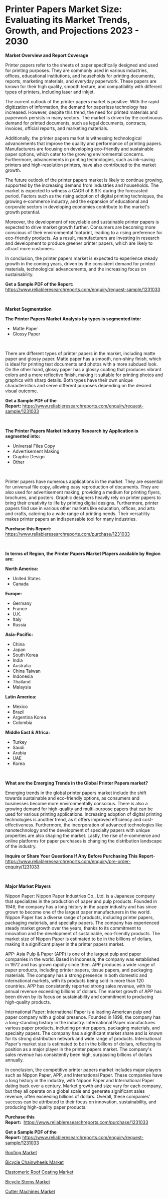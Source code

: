 <p><h1>Printer Papers Market Size: Evaluating its Market Trends, Growth, and Projections 2023 - 2030</h1></p><p><strong>Market Overview and Report Coverage</strong></p>
<p><p>Printer papers refer to the sheets of paper specifically designed and used for printing purposes. They are commonly used in various industries, offices, educational institutions, and households for printing documents, reports, marketing materials, and everyday paperwork. These papers are known for their high quality, smooth texture, and compatibility with different types of printers, including laser and inkjet.</p><p>The current outlook of the printer papers market is positive. With the rapid digitization of information, the demand for paperless technology has increased. However, despite this trend, the need for printed materials and paperwork persists in many sectors. The market is driven by the continuous demand for printed documents, such as legal documents, contracts, invoices, official reports, and marketing materials.</p><p>Additionally, the printer papers market is witnessing technological advancements that improve the quality and performance of printing papers. Manufacturers are focusing on developing eco-friendly and sustainable paper options, which cater to the growing environmental concerns. Furthermore, advancements in printing technologies, such as ink-saving printers and high-resolution printers, have also contributed to the market growth.</p><p>The future outlook of the printer papers market is likely to continue growing, supported by the increasing demand from industries and households. The market is expected to witness a CAGR of 8.9% during the forecasted period. Factors such as the rising adoption of digital printing techniques, the growing e-commerce industry, and the expansion of educational and corporate sectors in developing economies contribute to the market's growth potential.</p><p>Moreover, the development of recyclable and sustainable printer papers is expected to drive market growth further. Consumers are becoming more conscious of their environmental footprint, leading to a rising preference for eco-friendly products. As a result, manufacturers are investing in research and development to produce greener printer papers, which are likely to attract more customers.</p><p>In conclusion, the printer papers market is expected to experience steady growth in the coming years, driven by the consistent demand for printed materials, technological advancements, and the increasing focus on sustainability.</p></p>
<p><strong>Get a Sample PDF of the Report:</strong> <a href="https://www.reliableresearchreports.com/enquiry/request-sample/1231033">https://www.reliableresearchreports.com/enquiry/request-sample/1231033</a></p>
<p>&nbsp;</p>
<p><strong>Market Segmentation</strong></p>
<p><strong>The Printer Papers Market Analysis by types is segmented into:</strong></p>
<p><ul><li>Matte Paper</li><li>Glossy Paper</li></ul></p>
<p>&nbsp;</p>
<p><p>There are different types of printer papers in the market, including matte paper and glossy paper. Matte paper has a smooth, non-shiny finish, which is ideal for printing text documents and photos with a more subdued look. On the other hand, glossy paper has a glossy coating that produces vibrant colors and a more reflective finish, making it suitable for printing photos and graphics with sharp details. Both types have their own unique characteristics and serve different purposes depending on the desired visual outcome.</p></p>
<p><strong>Get a Sample PDF of the Report:</strong>&nbsp;<a href="https://www.reliableresearchreports.com/enquiry/request-sample/1231033">https://www.reliableresearchreports.com/enquiry/request-sample/1231033</a></p>
<p>&nbsp;</p>
<p><strong>The Printer Papers Market Industry Research by Application is segmented into:</strong></p>
<p><ul><li>Universal Files Copy</li><li>Advertisement Making</li><li>Graphic Design</li><li>Other</li></ul></p>
<p>&nbsp;</p>
<p><p>Printer papers have numerous applications in the market. They are essential for universal file copy, allowing easy reproduction of documents. They are also used for advertisement making, providing a medium for printing flyers, brochures, and posters. Graphic designers heavily rely on printer papers to bring their creativity to life by printing digital designs. Furthermore, printer papers find use in various other markets like education, offices, and arts and crafts, catering to a wide range of printing needs. Their versatility makes printer papers an indispensable tool for many industries.</p></p>
<p><strong>Purchase this Report:</strong>&nbsp; <a href="https://www.reliableresearchreports.com/purchase/1231033">https://www.reliableresearchreports.com/purchase/1231033</a></p>
<p>&nbsp;</p>
<p><strong>In terms of Region, the Printer Papers Market Players available by Region are:</strong></p>
<p>
    <p> <strong> North America: </strong>
        <ul>
            <li>United States</li>
            <li>Canada</li>
        </ul>
        </p> 
    <p> <strong> Europe: </strong>
        <ul>
            <li>Germany</li>
            <li>France</li>
            <li>U.K.</li>
            <li>Italy</li>
            <li>Russia</li>
        </ul>
        </p> 
    <p> <strong> Asia-Pacific: </strong>
        <ul>
            <li>China</li>
            <li>Japan</li>
            <li>South Korea</li>
            <li>India</li>
            <li>Australia</li>
            <li>China Taiwan</li>
            <li>Indonesia</li>
            <li>Thailand</li>
            <li>Malaysia</li>
        </ul>
        </p> 
    <p> <strong> Latin America: </strong>
        <ul>
            <li>Mexico</li>
            <li>Brazil</li>
            <li>Argentina Korea</li>
            <li>Colombia</li>
        </ul>
        </p> 
    <p> <strong> Middle East & Africa: </strong>
        <ul>
            <li>Turkey</li>
            <li>Saudi</li>
            <li>Arabia</li>
            <li>UAE</li>
            <li>Korea</li>
        </ul>
    </p>
    </p>
<p>&nbsp;</p>
<p><strong>What are the Emerging Trends in the Global Printer Papers market?</strong></p>
<p><p>Emerging trends in the global printer papers market include the shift towards sustainable and eco-friendly options, as consumers and businesses become more environmentally conscious. There is also a growing demand for high-quality and multi-purpose papers that can be used for various printing applications. Increasing adoption of digital printing technologies is another trend, as it offers improved efficiency and cost-effectiveness. Furthermore, the incorporation of advanced technologies like nanotechnology and the development of specialty papers with unique properties are also shaping the market. Lastly, the rise of e-commerce and online platforms for paper purchases is changing the distribution landscape of the industry.</p></p>
<p><strong>Inquire or Share Your Questions If Any Before Purchasing This Report</strong>- <a href="https://www.reliableresearchreports.com/enquiry/pre-order-enquiry/1231033">https://www.reliableresearchreports.com/enquiry/pre-order-enquiry/1231033</a></p>
<p>&nbsp;</p>
<p><strong>Major Market Players</strong></p>
<p><p>Nippon Paper: Nippon Paper Industries Co., Ltd. is a Japanese company that specializes in the production of paper and pulp products. Founded in 1949, the company has a long history in the paper industry and has since grown to become one of the largest paper manufacturers in the world. Nippon Paper has a diverse range of products, including printer papers, packaging materials, and specialty papers. The company has experienced steady market growth over the years, thanks to its commitment to innovation and the development of sustainable, eco-friendly products. The market size of Nippon Paper is estimated to be in the billions of dollars, making it a significant player in the printer papers market.</p><p>APP: Asia Pulp & Paper (APP) is one of the largest pulp and paper companies in the world. Based in Indonesia, the company was established in 1972 and has grown rapidly since then. APP produces a wide range of paper products, including printer papers, tissue papers, and packaging materials. The company has a strong presence in both domestic and international markets, with its products being sold in more than 120 countries. APP has consistently reported strong sales revenue, with its annual revenue exceeding billions of dollars. The market growth of APP has been driven by its focus on sustainability and commitment to producing high-quality products.</p><p>International Paper: International Paper is a leading American pulp and paper company with a global presence. Founded in 1898, the company has a long-standing history in the industry. International Paper manufactures various paper products, including printer papers, packaging materials, and specialty papers. The company has a significant market share and is known for its strong distribution network and wide range of products. International Paper's market size is estimated to be in the billions of dollars, reflecting its position as a major player in the printer papers market. The company's sales revenue has consistently been high, surpassing billions of dollars annually.</p><p>In conclusion, the competitive printer papers market includes major players such as Nippon Paper, APP, and International Paper. These companies have a long history in the industry, with Nippon Paper and International Paper dating back over a century. Market growth and size vary for each company, but they all operate on a global scale and generate significant sales revenue, often exceeding billions of dollars. Overall, these companies' success can be attributed to their focus on innovation, sustainability, and producing high-quality paper products.</p></p>
<p><strong>Purchase this Report:</strong>&nbsp;&nbsp;<a href="https://www.reliableresearchreports.com/purchase/1231033">https://www.reliableresearchreports.com/purchase/1231033</a></p>
<p></p>
<p><strong>Get a Sample PDF of the Report:</strong>&nbsp;<a href="https://www.reliableresearchreports.com/enquiry/request-sample/1231033">https://www.reliableresearchreports.com/enquiry/request-sample/1231033</a></p>
<p><p><a href="https://github.com/prosalinda88/Market-Research-Report-List-1/blob/main/roofing-market.md">Roofing Market</a></p><p><a href="https://medium.com/@danesanford_55006/bicycle-chainwheels-market-trends-and-market-analysis-forecasted-for-period-2023-2030-3b5e11e43b4f">Bicycle Chainwheels Market</a></p><p><a href="https://github.com/jonneygiverf/Market-Research-Report-List-1/blob/main/elastomeric-roof-coating-market.md">Elastomeric Roof Coating Market</a></p><p><a href="https://medium.com/@ollierippin/analyzing-bicycle-stems-market-global-industry-perspective-and-forecast-2023-to-2030-ab322134739c">Bicycle Stems Market</a></p><p><a href="https://medium.com/@jettiejohns/cutter-machines-nbsp-market-focuses-on-market-share-size-and-projected-forecast-till-2030-c5deb3e2b161">Cutter Machines Market</a></p></p>